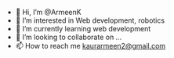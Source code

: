 - 👋 Hi, I’m @ArmeenK
- 👀 I’m interested in Web development, robotics
- 🌱 I’m currently learning web development
- 💞️ I’m looking to collaborate on ...
- 📫 How to reach me kaurarmeen2@gmail.com

<!---
ArmeenK/ArmeenK is a ✨ special ✨ repository because its `README.md` (this file) appears on your GitHub profile.
You can click the Preview link to take a look at your changes.
--->

